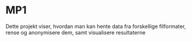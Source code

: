 # MP1 

Dette projekt viser, hvordan man kan hente data fra forskellige filformater, rense og anonymisere dem, samt visualisere resultaterne

